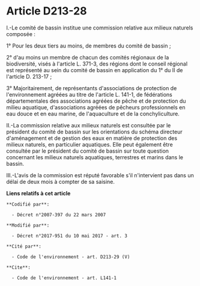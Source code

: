 # Article D213-28

I.-Le comité de bassin institue une commission relative aux milieux naturels composée :

1° Pour les deux tiers au moins, de membres du comité de bassin ;

2° d'au moins un membre de chacun des comités régionaux de la biodiversité, visés à l'article L. 371-3, des régions dont le
conseil régional est représenté au sein du comité de bassin en application du 1° du II de l'article D. 213-17 ;

3° Majoritairement, de représentants d'associations de protection de l'environnement agréées au titre de l'article L. 141-1,
de fédérations départementales des associations agréées de pêche et de protection du milieu aquatique, d'associations agréées
de pêcheurs professionnels en eau douce et en eau marine, de l'aquaculture et de la conchyliculture.

II.-La commission relative aux milieux naturels est consultée par le président du comité de bassin sur les orientations du
schéma directeur d'aménagement et de gestion des eaux en matière de protection des milieux naturels, en particulier
aquatiques. Elle peut également être consultée par le président du comité de bassin sur toute question concernant les milieux
naturels aquatiques, terrestres et marins dans le bassin.

III.-L'avis de la commission est réputé favorable s'il n'intervient pas dans un délai de deux mois à compter de sa saisine.

**Liens relatifs à cet article**

	**Codifié par**:

	  - Décret n°2007-397 du 22 mars 2007

	**Modifié par**:

	  - Décret n°2017-951 du 10 mai 2017 - art. 3

	**Cité par**:

	  - Code de l'environnement - art. D213-29 (V)

	**Cite**:

	  - Code de l'environnement - art. L141-1
